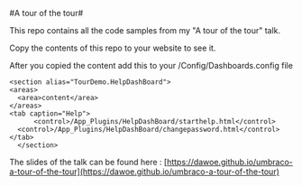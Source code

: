 #A tour of the tour#

This repo contains all the code samples from my "A tour of the tour" talk.

Copy the contents of this repo to your website to see it.

After you copied the content add this to your /Config/Dashboards.config file

    
    
    <section alias="TourDemo.HelpDashBoard">
    <areas>
      <area>content</area>
    </areas>
    <tab caption="Help">
    	  <control>/App_Plugins/HelpDashBoard/starthelp.html</control>
      <control>/App_Plugins/HelpDashBoard/changepassword.html</control>
    </tab>
      </section>

The slides of the talk can be found here : [https://dawoe.github.io/umbraco-a-tour-of-the-tour](https://dawoe.github.io/umbraco-a-tour-of-the-tour)